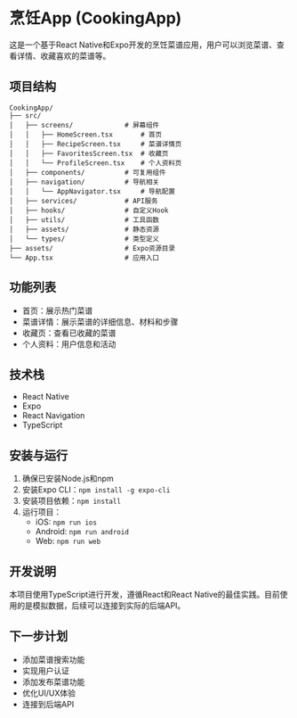 # 烹饪App (CookingApp)

这是一个基于React Native和Expo开发的烹饪菜谱应用，用户可以浏览菜谱、查看详情、收藏喜欢的菜谱等。

## 项目结构

```
CookingApp/
├── src/
│   ├── screens/             # 屏幕组件
│   │   ├── HomeScreen.tsx       # 首页
│   │   ├── RecipeScreen.tsx     # 菜谱详情页
│   │   ├── FavoritesScreen.tsx  # 收藏页
│   │   └── ProfileScreen.tsx    # 个人资料页
│   ├── components/          # 可复用组件
│   ├── navigation/          # 导航相关
│   │   └── AppNavigator.tsx     # 导航配置
│   ├── services/            # API服务
│   ├── hooks/               # 自定义Hook
│   ├── utils/               # 工具函数
│   ├── assets/              # 静态资源
│   └── types/               # 类型定义
├── assets/                  # Expo资源目录
└── App.tsx                  # 应用入口
```

## 功能列表

- 首页：展示热门菜谱
- 菜谱详情：展示菜谱的详细信息、材料和步骤
- 收藏页：查看已收藏的菜谱
- 个人资料：用户信息和活动

## 技术栈

- React Native
- Expo
- React Navigation
- TypeScript

## 安装与运行

1. 确保已安装Node.js和npm
2. 安装Expo CLI：`npm install -g expo-cli`
3. 安装项目依赖：`npm install`
4. 运行项目：
   - iOS: `npm run ios`
   - Android: `npm run android`
   - Web: `npm run web`

## 开发说明

本项目使用TypeScript进行开发，遵循React和React Native的最佳实践。目前使用的是模拟数据，后续可以连接到实际的后端API。

## 下一步计划

- 添加菜谱搜索功能
- 实现用户认证
- 添加发布菜谱功能
- 优化UI/UX体验
- 连接到后端API 